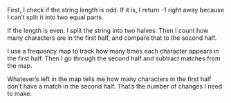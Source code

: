 First, I check if the string length is odd. If it is, I return -1 right away because I can’t split it into two equal parts.

If the length is even, I split the string into two halves. Then I count how many characters are in the first half, and compare that to the second half.

I use a frequency map to track how many times each character appears in the first half. Then I go through the second half and subtract matches from the map.

Whatever’s left in the map tells me how many characters in the first half don’t have a match in the second half. That’s the number of changes I need to make.
